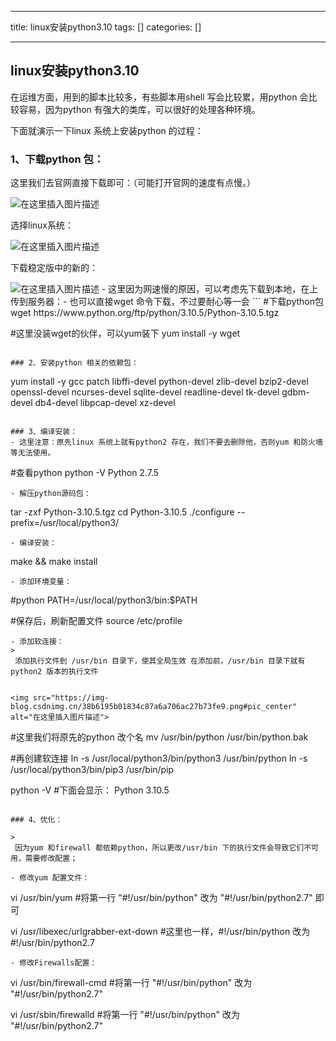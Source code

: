 
--- 
title:  linux安装python3.10 
tags: []
categories: [] 

---
## linux安装python3.10

>  
 在运维方面，用到的脚本比较多，有些脚本用shell 写会比较累，用python 会比较容易，因为python 有强大的类库，可以很好的处理各种环境。 


下面就演示一下linux 系统上安装python 的过程：

### 1、下载python 包：

这里我们去官网直接下载即可：（可能打开官网的速度有点慢。）

<img src="https://img-blog.csdnimg.cn/da25f041a83b461ebe697cf976c1ff16.png#pic_center" alt="在这里插入图片描述">

选择linux系统：

<img src="https://img-blog.csdnimg.cn/538c6e7c3e8049e69a014efebe69d01d.png#pic_center" alt="在这里插入图片描述">

下载稳定版中的新的：

<img src="https://img-blog.csdnimg.cn/f21794be8e9442f187e62c01dfe5a1d4.png#pic_center" alt="在这里插入图片描述">
- 这里因为网速慢的原因，可以考虑先下载到本地，在上传到服务器：- 也可以直接wget 命令下载，不过要耐心等一会
```
#下载python包
wget https://www.python.org/ftp/python/3.10.5/Python-3.10.5.tgz

#这里没装wget的伙伴，可以yum装下
yum install -y wget

```

### 2、安装python 相关的依赖包：

```
yum install -y gcc patch libffi-devel python-devel  zlib-devel bzip2-devel openssl-devel ncurses-devel sqlite-devel readline-devel tk-devel gdbm-devel db4-devel libpcap-devel xz-devel

```

### 3、编译安装：
- 这里注意：原先linux 系统上就有python2 存在，我们不要去删除他，否则yum 和防火墙等无法使用。
```
#查看python
python -V
Python 2.7.5

```
- 解压python源码包：
```
tar -zxf Python-3.10.5.tgz
cd Python-3.10.5
./configure --prefix=/usr/local/python3/

```
- 编译安装：
```
make &amp;&amp; make install

```
- 添加环境变量：
```
#python
PATH=/usr/local/python3/bin:$PATH

#保存后，刷新配置文件
source /etc/profile

```
- 添加软连接：
>  
 添加执行文件到 /usr/bin 目录下，使其全局生效 在添加前，/usr/bin 目录下就有python2 版本的执行文件 


<img src="https://img-blog.csdnimg.cn/38b6195b01834c87a6a706ac27b73fe9.png#pic_center" alt="在这里插入图片描述">

```
#这里我们将原先的python 改个名
mv /usr/bin/python /usr/bin/python.bak

#再创建软连接
ln -s /usr/local/python3/bin/python3 /usr/bin/python
ln -s /usr/local/python3/bin/pip3 /usr/bin/pip

python -V
#下面会显示：
Python 3.10.5

```

### 4、优化：

>  
 因为yum 和firewall 都依赖python，所以更改/usr/bin 下的执行文件会导致它们不可用，需要修改配置； 

- 修改yum 配置文件：
```
vi /usr/bin/yum
#将第一行 "#!/usr/bin/python" 改为 "#!/usr/bin/python2.7" 即可

vi /usr/libexec/urlgrabber-ext-down
#这里也一样，#!/usr/bin/python 改为 #!/usr/bin/python2.7

```
- 修改Firewalls配置：
```
vi /usr/bin/firewall-cmd
#将第一行 "#!/usr/bin/python" 改为 "#!/usr/bin/python2.7"

vi /usr/sbin/firewalld
#将第一行 "#!/usr/bin/python" 改为 "#!/usr/bin/python2.7"

```
